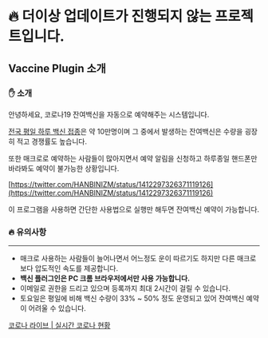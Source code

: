 # 🔥 더이상 업데이트가 진행되지 않는 프로젝트입니다.

## Vaccine Plugin 소개

### ✋ 소개

안녕하세요, 코로나19 잔여백신을 자동으로 예약해주는 시스템입니다.

[전국 평일 하루 백신 접종](https://corona-live.com/vaccine/)은 약 10만명이며 그 중에서 발생하는 잔여백신은 수량을 굉장히 적고 경쟁률도 높습니다.

또한 매크로로 예약하는 사람들이 많아지면서 예약 알림을 신청하고 하루종일 핸드폰만 바라봐도 예약이 불가능한 상황입니다.

[https://twitter.com/HANBINIZM/status/1412297326371119126](https://twitter.com/HANBINIZM/status/1412297326371119126)

이 프로그램을 사용하면 간단한 사용법으로 실행만 해두면 잔여백신 예약이 가능합니다.

 
### 🔥 유의사항

---

- 매크로 사용하는 사람들이 늘어나면서 어느정도 운이 따르기도 하지만 다른 매크로보다 압도적인 속도를 제공합니다.
- **백신 플러그인은 PC 크롬 브라우저에서만 사용 가능합니다.**
- 이메일로 권한을 드리고 있으며 등록까지 최대 2시간이 걸릴 수 있습니다.
- 토요일은 평일에 비해 백신 수량이 33% ~ 50% 정도 운영되고 있어 잔여백신 예약이 어려울 수 있습니다.

[코로나 라이브 | 실시간 코로나 현황](https://corona-live.com/vaccine/)
